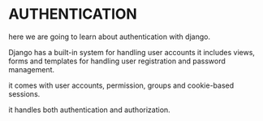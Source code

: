 # AUTHENTICATION

here we are going to learn about authentication with django.

Django has  a built-in system for handling user accounts it includes views, forms and templates for handling user registration and password management.

it comes with user accounts, permission, groups and cookie-based sessions.

it handles both authentication and authorization.
